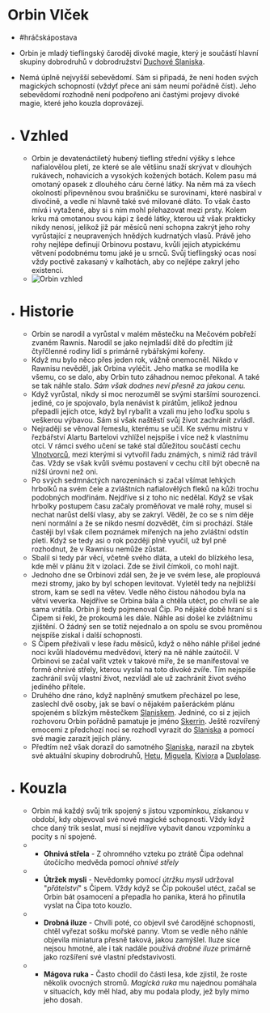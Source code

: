 # Orbin Vlček
- #hráčskápostava
- Orbin je mladý tieflingský čaroděj divoké magie, který je součástí hlavní skupiny dobrodruhů v dobrodružství [Duchové Slaniska](Duchové_Slaniska.md).
- Nemá úplně nejvyšší sebevědomí. Sám si připadá, že není hoden svých magických schopností (vždyť přece ani sám neumí pořádně číst). Jeho sebevědomí rozhodně není podpořeno ani častými projevy divoké magie, které jeho kouzla doprovázejí.

- # Vzhled
	- Orbin je devatenáctiletý hubený tiefling střední výšky s lehce nafialovělou pletí, ze které se ale většinu snaží skrývat v dlouhých rukávech, nohavicích a vysokých kožených botách. Kolem pasu má omotaný opasek z dlouhého cáru černé látky. Na něm má za všech okolností připevněnou svou brašničku se surovinami, které nasbíral v divočině, a vedle ní hlavně také své milované dláto. To však často mívá i vytažené, aby si s ním mohl přehazovat mezi prsty. Kolem krku má omotanou svou kápi z šedé látky, kterou už však prakticky nikdy nenosí, jelikož již pár měsíců není schopna zakrýt jeho rohy vyrůstající z neupravených hnědých kudrnatých vlasů. Právě jeho rohy nejlépe definují Orbinovu postavu, kvůli jejich atypickému větvení podobnému tomu jaké je u srnců. Svůj tieflingský ocas nosí vždy poctivě zakasaný v kalhotách, aby co nejlépe zakryl jeho existenci.
	- ![Orbin vzhled](../assets/images/orbin-3d.png)

- # Historie
	- Orbin se narodil a vyrůstal v malém městečku na Mečovém pobřeží zvaném Rawnis. Narodil se jako nejmladší dítě do předtím již čtyřčlenné rodiny lidí s primárně rybářskými kořeny.
	- Když mu bylo něco přes jeden rok, vážně onemocněl. Nikdo v Rawnisu nevěděl, jak Orbina vyléčit. Jeho matka se modlila ke všemu, co se dalo, aby Orbin tuto záhadnou nemoc překonal. A také se tak náhle stalo. *Sám však dodnes neví přesně za jakou cenu.*
	- Když vyrůstal, nikdy si moc nerozuměl se svými staršími sourozenci. jediné, co je spojovalo, byla nenávist k pirátům, jelikož jednou přepadli jejich otce, když byl rybařit a vzali mu jeho loďku spolu s veškerou výbavou. Sám si však naštěstí svůj život zachránit zvládl.
	- Nejraději se věnoval řemeslu, kterému se učil. Ke svému mistru v řezbářství Alartu Bartelovi vzhlížel nejspíše i více než k vlastnímu otci. V rámci svého učení se také stal důležitou součástí cechu [Vlnotvorců](Cech_Vlnotvorců.md), mezi kterými si vytvořil řadu známých, s nimiž rád trávil čas. Vždy se však kvůli svému postavení v cechu cítil být obecně na nižší úrovni než oni.
	- Po svých sedmnáctých narozeninách si začal všímat lehkých hrbolků na svém čele a zvláštních nafialovělých fleků na kůži trochu podobných modřinám. Nejdříve si z toho nic nedělal. Když se však hrbolky postupem času začaly proměňovat ve malé rohy, musel si nechat narůst delší vlasy, aby se zakryl. Věděl, že co se s ním děje není normální a že se nikdo nesmí dozvědět, čím si prochází. Stále častěji byl však cílem poznámek mířených na jeho zvláštní odstín pleti. Když se tedy asi o rok později plně vyučil, už byl pně rozhodnut, že v Rawnisu nemůže zůstat.
	- Sbalil si tedy pár věcí, včetně svého dláta, a utekl do blízkého lesa, kde měl v plánu žít v izolaci. Zde se živil čímkoli, co mohl najít.
	- Jednoho dne se Orbinovi zdál sen, že je ve svém lese, ale proplouvá mezi stromy, jako by byl schopen levitovat. Vyletěl tedy na nejbližší strom, kam se sedl na větev. Vedle něho čistou náhodou byla na větvi veverka. Nejdříve se Orbina bála a chtěla utéct, po chvíli se ale sama vrátila. Orbin jí tedy pojmenoval Čip. Po nějaké době hraní si s Čipem si řekl, že prokoumá les dále. Náhle asi došel ke zvláštnímu zjištění. O žádný sen se totiž nejednalo a on spolu se svou proměnou nejspíše získal i další schopnosti.
	- S Čipem přežívali v lese řadu měsíců, když o něho náhle přišel jedné noci kvůli hladovému medvědovi, který na ně náhle zaútočil. V Orbinovi se začal vařit vztek v takové míře, že se manifestoval ve formě ohnivé střely, kterou vyslal na toto divoké zvíře. Tím nejspíše zachránil svůj vlastní život, nezvládl ale už zachránit život svého jediného přítele.
	- Druhého dne ráno, když naplněný smutkem přecházel po lese, zaslechl dvě osoby, jak se baví o nějakém pašeráckém plánu spojeném s blízkým městečkem [Slaniskem](Slanisko.md). Jedniné, co si z jejich rozhovoru Orbin pořádně pamatuje je jméno [Skerrin](Skerrin.md). Ještě rozvířený emocemi z předchozí noci se rozhodl vyrazit do [Slaniska](Slanisko.md) a pomocí své magie zarazit jejich plány.
	- Předtím než však dorazil do samotného [Slaniska](Slanisko.md), narazil na zbytek své aktuální skupiny dobrodruhů, [Hetu](Heta.md), [Miguela](Miguel.md), [Kiviora](Kivior.md) a [Duplolase](Duplolas.md).

- # Kouzla
	- Orbin má každý svůj trik spojený s jistou vzpomínkou, získanou v období, kdy objevoval své nové magické schopnosti. Vždy když chce daný trik seslat, musí si nejdříve vybavit danou vzpomínku a pocity s ní spojené.
	- - **Ohnivá střela** - Z ohromného vzteku po ztrátě Čipa odehnal útočícího medvěda pomocí *ohnivé střely*
	- - **Útržek mysli** - Nevědomky pomocí *útržku mysli* udržoval "*přátelství*" s Čipem. Vždy když se Čip pokoušel utéct, začal se Orbin bát osamocení a přepadla ho panika, která ho přinutila vyslat na Čipa toto kouzlo.
	- - **Drobná iluze** - Chvíli poté, co objevil své čarodějné schopnosti, chtěl vyřezat sošku mořské panny. Vtom se vedle něho náhle objevila miniatura přesně taková, jakou zamýšlel. Iluze sice nejsou hmotné, ale i tak nadále používá *drobné iluze* primárně jako rozšíření své vlastní představivosti.
	- - **Mágova ruka** - Často chodil do části lesa, kde zjistil, že roste několik ovocných stromů. *Magická ruka* mu najednou pomáhala v situacích, kdy měl hlad, aby mu podala plody, jež byly mimo jeho dosah.


